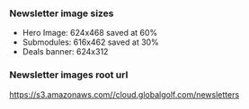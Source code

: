 ### Newsletter image sizes
-	Hero Image: 624x468 saved at 60%
- Submodules: 616x462 saved at 30%
- Deals banner: 624x312

### Newsletter images root url
https://s3.amazonaws.com//cloud.globalgolf.com/newsletters